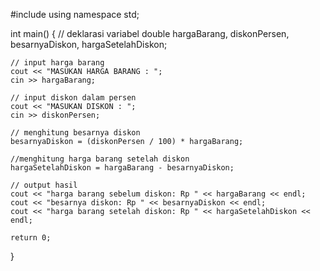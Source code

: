 #include <iostream>
using namespace std;

int main() {
	// deklarasi variabel
	double hargaBarang, diskonPersen, besarnyaDiskon, hargaSetelahDiskon;

	// input harga barang
	cout << "MASUKAN HARGA BARANG : ";
	cin >> hargaBarang;

	// input diskon dalam persen
	cout << "MASUKAN DISKON : ";
	cin >> diskonPersen;

	// menghitung besarnya diskon
	besarnyaDiskon = (diskonPersen / 100) * hargaBarang;

	//menghitung harga barang setelah diskon 
	hargaSetelahDiskon = hargaBarang - besarnyaDiskon;

	// output hasil
	cout << "harga barang sebelum diskon: Rp " << hargaBarang << endl;
	cout << "besarnya diskon: Rp " << besarnyaDiskon << endl;
	cout << "harga barang setelah diskon: Rp " << hargaSetelahDiskon << endl;

	return 0;

}
